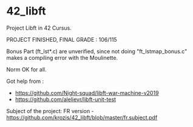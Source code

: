 # 42_libft
Project Libft in 42 Cursus.

PROJECT FINISHED, FINAL GRADE : 106/115

Bonus Part (ft_lst*.c) are unverified, since not doing "ft_lstmap_bonus.c" makes
a compiling error with the Moulinette.

Norm OK for all.

Got help from :

- https://github.com/Night-squad/libft-war-machine-v2019
- https://github.com/alelievr/libft-unit-test

Subject of the project:
FR version - https://github.com/krozis/42_libft/blob/master/fr.subject.pdf
